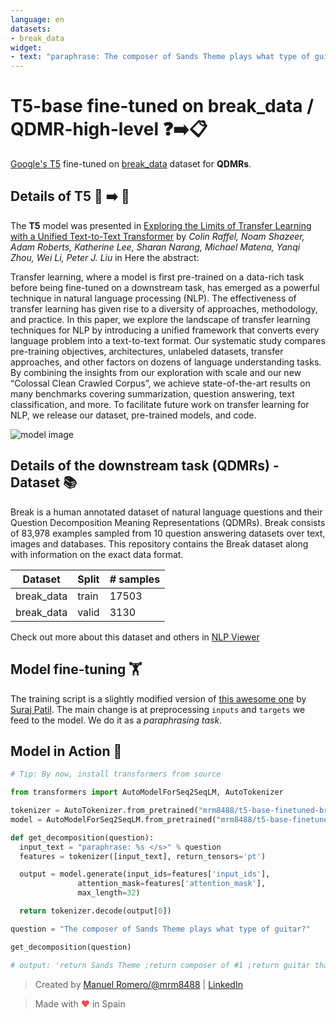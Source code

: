 ```yaml
---
language: en
datasets:
- break_data
widget:
- text: "paraphrase: The composer of Sands Theme plays what type of guitar?"
---
```


# T5-base fine-tuned on break_data / QDMR-high-level ❓➡️📋

[Google's T5](https://ai.googleblog.com/2020/02/exploring-transfer-learning-with-t5.html) fine-tuned on [break_data](https://huggingface.co/nlp/viewer/?dataset=break_data&config=QDMR-high-level) dataset for **QDMRs**.

## Details of T5 📜 ➡️ 📜

The **T5** model was presented in [Exploring the Limits of Transfer Learning with a Unified Text-to-Text Transformer](https://arxiv.org/pdf/1910.10683.pdf) by *Colin Raffel, Noam Shazeer, Adam Roberts, Katherine Lee, Sharan Narang, Michael Matena, Yanqi Zhou, Wei Li, Peter J. Liu* in Here the abstract:

Transfer learning, where a model is first pre-trained on a data-rich task before being fine-tuned on a downstream task, has emerged as a powerful technique in natural language processing (NLP). The effectiveness of transfer learning has given rise to a diversity of approaches, methodology, and practice. In this paper, we explore the landscape of transfer learning techniques for NLP by introducing a unified framework that converts every language problem into a text-to-text format. Our systematic study compares pre-training objectives, architectures, unlabeled datasets, transfer approaches, and other factors on dozens of language understanding tasks. By combining the insights from our exploration with scale and our new “Colossal Clean Crawled Corpus”, we achieve state-of-the-art results on many benchmarks covering summarization, question answering, text classification, and more. To facilitate future work on transfer learning for NLP, we release our dataset, pre-trained models, and code.

![model image](https://i.imgur.com/jVFMMWR.png)


## Details of the downstream task (QDMRs) - Dataset 📚 

Break is a human annotated dataset of natural language questions and their Question Decomposition Meaning Representations (QDMRs). Break consists of 83,978 examples sampled from 10 question answering datasets over text, images and databases. This repository contains the Break dataset along with information on the exact data format. 

| Dataset  | Split | # samples |
| -------- | ----- | --------- |
| break_data | train | 17503    |
| break_data | valid  | 3130    |

Check out more about this dataset and others in [NLP Viewer](https://huggingface.co/nlp/viewer/)


## Model fine-tuning 🏋️‍
The training script is a slightly modified version of [this  awesome one](https://colab.research.google.com/github/patil-suraj/exploring-T5/blob/master/T5_on_TPU.ipynb) by [Suraj Patil](https://twitter.com/psuraj28). The main change is at preprocessing ```inputs``` and ```targets``` we feed to the model. We do it as a *paraphrasing task*.


## Model in Action 🚀

```python
# Tip: By now, install transformers from source

from transformers import AutoModelForSeq2SeqLM, AutoTokenizer

tokenizer = AutoTokenizer.from_pretrained("mrm8488/t5-base-finetuned-break_data")
model = AutoModelForSeq2SeqLM.from_pretrained("mrm8488/t5-base-finetuned-break_data")

def get_decomposition(question):
  input_text = "paraphrase: %s </s>" % question
  features = tokenizer([input_text], return_tensors='pt')

  output = model.generate(input_ids=features['input_ids'], 
               attention_mask=features['attention_mask'],
               max_length=32)

  return tokenizer.decode(output[0])

question = "The composer of Sands Theme plays what type of guitar?"

get_decomposition(question)

# output: 'return Sands Theme ;return composer of #1 ;return guitar that #2 plays'
```
> Created by [Manuel Romero/@mrm8488](https://twitter.com/mrm8488) | [LinkedIn](https://www.linkedin.com/in/manuel-romero-cs/)

> Made with <span style="color: #e25555;">&hearts;</span> in Spain
